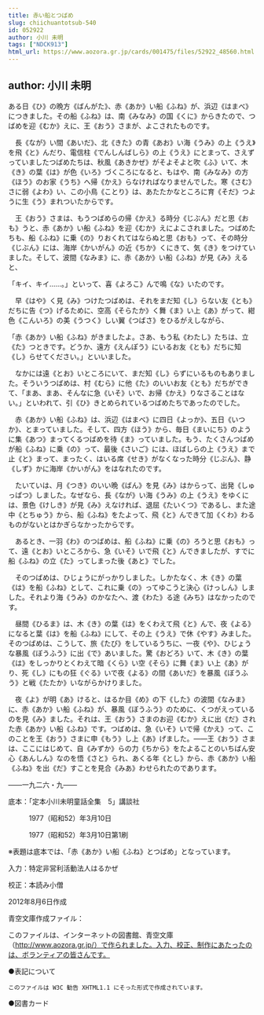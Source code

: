 ```yaml
---
title: 赤い船とつばめ
slug: chiichuantotsub-540
id: 052922
author: 小川 未明
tags: ["NDCK913"]
html_url: https://www.aozora.gr.jp/cards/001475/files/52922_48560.html
---
```


## author: 小川 未明

ある日《ひ》の晩方《ばんがた》、赤《あか》い船《ふね》が、浜辺《はまべ》につきました。その船《ふね》は、南《みなみ》の国《くに》からきたので、つばめを迎《むか》えに、王《おう》さまが、よこされたものです。

　長《なが》い間《あいだ》、北《きた》の青《あお》い海《うみ》の上《うえ》を飛《と》んだり、電信柱《でんしんばしら》の上《うえ》にとまって、さえずっていましたつばめたちは、秋風《あきかぜ》がそよそよと吹《ふ》いて、木《き》の葉《は》が色《いろ》づくころになると、もはや、南《みなみ》の方《ほう》のお家《うち》へ帰《かえ》らなければなりませんでした。寒《さむ》さに弱《よわ》い、この小鳥《ことり》は、あたたかなところに育《そだ》つように生《う》まれついたからです。

　王《おう》さまは、もうつばめらの帰《かえ》る時分《じぶん》だと思《おも》うと、赤《あか》い船《ふね》を迎《むか》えによこされました。つばめたちも、船《ふね》に乗《の》りおくれてはならぬと思《おも》って、その時分《じぶん》には、海岸《かいがん》の近《ちか》くにきて、気《き》をつけていました。そして、波間《なみま》に、赤《あか》い船《ふね》が見《み》えると、

「キイ、キイ……。」といって、喜《よろこ》んで鳴《な》いたのです。

　早《はや》く見《み》つけたつばめは、それをまだ知《し》らない友《とも》だちに告《つ》げるために、空高《そらたか》く舞《ま》い上《あ》がって、紺色《こんいろ》の美《うつく》しい翼《つばさ》をひるがえしながら、

「赤《あか》い船《ふね》がきましたよ。さあ、もう私《わたし》たちは、立《た》つときです。どうか、遠方《えんぽう》にいるお友《とも》だちに知《し》らせてください。」といいました。

　なかには遠《とお》いところにいて、まだ知《し》らずにいるものもありました。そういうつばめは、村《むら》に他《た》のいいお友《とも》だちができて、「まあ、まあ、そんなに急《いそ》いで、お帰《かえ》りなさることはない。」といわれて、引《ひ》きとめられているつばめたちであったのでした。

　赤《あか》い船《ふね》は、浜辺《はまべ》に四日《よっか》、五日《いつか》、とまっていました。そして、四方《ほう》から、毎日《まいにち》のように集《あつ》まってくるつばめを待《ま》っていました。もう、たくさんつばめが船《ふね》に乗《の》って、最後《さいご》には、ほばしらの上《うえ》まで止《と》まって、まったく、はいる席《せき》がなくなった時分《じぶん》、静《しず》かに海岸《かいがん》をはなれたのです。

　たいていは、月《つき》のいい晩《ばん》を見《み》はからって、出発《しゅっぱつ》しました。なぜなら、長《なが》い海《うみ》の上《うえ》をゆくには、景色《けしき》が見《み》えなければ、退屈《たいくつ》であるし、また途中《とちゅう》から、船《ふね》をたよって、飛《と》んできて加《くわ》わるものがないとはかぎらなかったからです。

　あるとき、一羽《わ》のつばめは、船《ふね》に乗《の》ろうと思《おも》って、遠《とお》いところから、急《いそ》いで飛《と》んできましたが、すでに船《ふね》の立《た》ってしまった後《あと》でした。

　そのつばめは、ひじょうにがっかりしました。しかたなく、木《き》の葉《は》を船《ふね》として、これに乗《の》ってゆこうと決心《けっしん》しました。それより海《うみ》のかなたへ、渡《わた》る途《みち》はなかったのです。

　昼間《ひるま》は、木《き》の葉《は》をくわえて飛《と》んで、夜《よる》になると葉《は》を船《ふね》にして、その上《うえ》で休《やす》みました。そのつばめは、こうして、旅《たび》をしているうちに、一夜《や》、ひじょうな暴風《ぼうふう》に出《で》あいました。驚《おどろ》いて、木《き》の葉《は》をしっかりとくわえて暗《くら》い空《そら》に舞《ま》い上《あ》がり、死《し》にもの狂《ぐる》いで夜《よる》の間《あいだ》を暴風《ぼうふう》と戦《たたか》いながらかけりました。

　夜《よ》が明《あ》けると、はるか目《め》の下《した》の波間《なみま》に、赤《あか》い船《ふね》が、暴風《ぼうふう》のために、くつがえっているのを見《み》ました。それは、王《おう》さまのお迎《むか》えに出《だ》された赤《あか》い船《ふね》です。つばめは、急《いそ》いで帰《かえ》って、このことを王《おう》さまに申《もう》し上《あ》げました。――王《おう》さまは、ここにはじめて、自《みずか》らの力《ちから》をたよることのいちばん安心《あんしん》なのを悟《さと》られ、あくる年《とし》から、赤《あか》い船《ふね》を出《だ》すことを見合《みあ》わせられたのであります。

――一九二六・九――













底本：「定本小川未明童話全集　5」講談社

　　　1977（昭和52）年3月10日

　　　1977（昭和52）年3月10日第1刷

※表題は底本では、「赤《あか》い船《ふね》とつばめ」となっています。

入力：特定非営利活動法人はるかぜ

校正：本読み小僧

2012年8月6日作成

青空文庫作成ファイル：

このファイルは、インターネットの図書館、青空文庫（http://www.aozora.gr.jp/）で作られました。入力、校正、制作にあたったのは、ボランティアの皆さんです。











●表記について


	このファイルは W3C 勧告 XHTML1.1 にそった形式で作成されています。







●図書カード